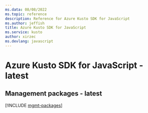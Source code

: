```yaml
---
ms.data: 08/08/2022
ms.topic: reference
description: Reference for Azure Kusto SDK for JavaScript
ms.author: jeffish
title: Azure Kusto SDK for JavaScript
ms.service: kusto
author: xirzec
ms.devlang: javascript
---
```

# Azure Kusto SDK for JavaScript - latest

## Management packages - latest
[!INCLUDE [mgmt-packages](kusto-mgmt-index.md)]
